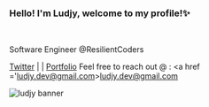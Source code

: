 ### Hello! I'm Ludjy, welcome to my profile!✨
<br>

Software Engineer @ResilientCoders

<a href = 'twitter.com/ludjyD'>Twitter</a> | |
<a href = 'Ludjydev.netlify.app' >Portfolio</a>
Feel free to reach out @ : <a href ='ludjy.dev@gmail.com>ludjy.dev@gmail.com</a>

![ludjy banner](https://user-images.githubusercontent.com/126501848/227803009-1cf5ced3-2b3f-4a0c-8093-2296d83275c5.png)





<!--
**LDER-DEV/LDER-DEV** is a ✨ _special_ ✨ repository because its `README.md` (this file) appears on your GitHub profile.

Here are some ideas to get you started:

- 🔭 I’m currently working on ...
- 🌱 I’m currently learning ...
- 👯 I’m looking to collaborate on ...
- 🤔 I’m looking for help with ...
- 💬 Ask me about ...
- 📫 How to reach me: ...
- 😄 Pronouns: ...
- ⚡ Fun fact: ...
-->
